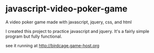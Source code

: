 # javascript-video-poker-game
A video poker game made with javascript, jquery, css, and html

I created this project to practice javascript and jquery. It's a fairly simple program but fully functional. 

see it running at http://birdcage.game-host.org
